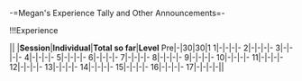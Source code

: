 -=Megan's Experience Tally and Other Announcements=-

!!!Experience

|| |__Session__|__Individual__|__Total so far__|__Level__
Pre|-|30|30|1
1|-|-|-|-
2|-|-|-|-
3|-|-|-|-
4|-|-|-|-
5|-|-|-|-
6|-|-|-|-
7|-|-|-|-
8|-|-|-|-
9|-|-|-|-
10|-|-|-|-
11|-|-|-|-
12|-|-|-|-
13|-|-|-|-
14|-|-|-|-
15|-|-|-|-
16|-|-|-|-
17|-|-|-|-||
